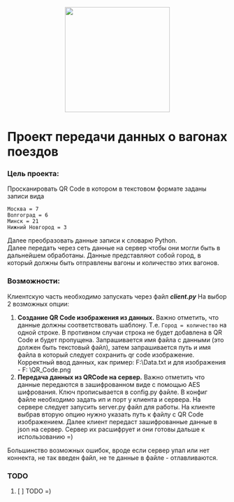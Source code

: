 <p align="center">
<img src="https://i.imgur.com/MfpKooW.png" width="240" alt=""/>
</p>

# Проект передачи данных о вагонах поездов

### Цель проекта:

Просканировать QR Code в котором в текстовом формате заданы
записи вида

```
Москва = 7
Волгоград = 6
Минск = 21
Нижний Новгород = 3
```

Далее преобразовать данные записи к словарю Python.\
Далее передать через сеть данные на сервер чтобы они могли быть в дальнейшем обработаны.
Данные представляют собой город, в который должны быть отправлены вагоны и количество этих вагонов.

### Возможности:

Клиентскую часть необходимо запускать через файл _**client.py**_
На выбор 2 возможных опции:

1) **Создание QR Code изображения из данных.** Важно отметить, что данные должны соответствовать шаблону.
   Т.е. `Город = количество` на одной строке. В противном случаи строка не будет добавлена в QR Code и будет пропущена.
   Запрашивается имя файла с данными (это должен быть текстовый файл), затем запрашивается путь и имя файла в который
   следует сохранить qr code изображение. Корректный ввод данных, как пример: F:\Data.txt и для изображения - F:
   \QR_Code.png
2) **Передача данных из QRCode на сервер.** Важно отметить что данные передаются в зашифрованном виде с
   помощью AES шифрования. Ключ прописывается в config.py файле. В конфиг файле необходимо задать ип и порт у клиента и
   сервера. На сервере следует запусить server.py файл для работы. На клиенте выбрав вторую опцию нужно указать путь к
   файлу с QR Code изображением. Далее клиент передаст зашифрованные данные в json на сервер. Сервер их расшифрует и они
   готовы дальше к использованию =)

Большинство возможных ошибок, вроде если сервер упал или нет коннекта, не так введен файл, не те данные в файле -
отлавливаются.

### TODO

1. [ ] TODO =)